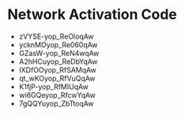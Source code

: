 # Network Activation Code
* zVYSE-yop_ReOloqAw
* ycknMOyop_Re060qAw
* GZasW-yop_ReN4wqAw
* A2hHCuyop_ReDbYqAw
* IXDfOOyop_RfSAMqAw
* qt_wKOyop_RfVuQqAw
* K1fjP-yop_RfMIUqAw
* wi6GQeyop_RfcwYqAw
* 7gQQYuyop_ZbTtoqAw